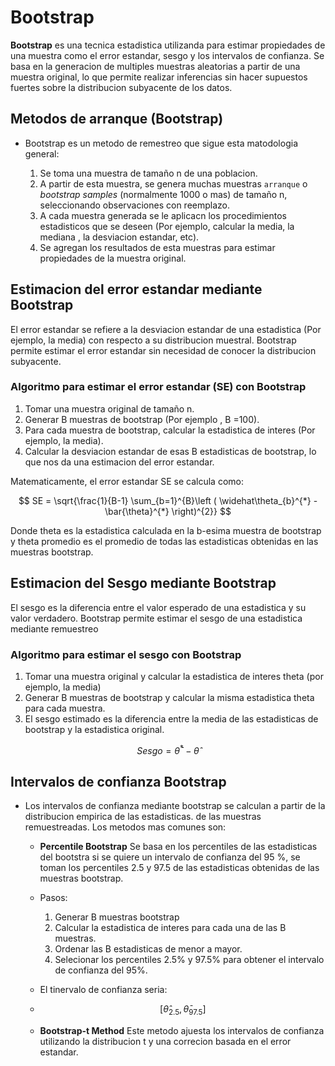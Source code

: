 # Bootstrap

**Bootstrap** es una tecnica estadistica utilizanda para estimar propiedades de una muestra como el error estandar, sesgo y los intervalos de confianza. Se basa en la generacion de multiples muestras aleatorias a partir de una muestra original, lo que permite realizar inferencias sin hacer supuestos fuertes sobre la distribucion subyacente de los datos.

## Metodos de arranque (Bootstrap)

* Bootstrap es un metodo de remestreo que sigue esta matodologia general:

    1. Se toma una muestra de tamaño n de una poblacion.
    2. A partir de esta muestra, se genera muchas muestras  `arranque` o *bootstrap samples* (normalmente 1000 o mas) de tamaño n, seleccionando observaciones con reemplazo.
    3. A cada muestra generada se le aplicacn los procedimientos estadisticos que se deseen (Por ejemplo, calcular la media, la mediana , la desviacion estandar, etc).
    4. Se agregan los resultados de esta muestras para estimar propiedades de la muestra original.
   
## Estimacion del error estandar mediante Bootstrap

El error estandar se refiere a la desviacion estandar de una estadistica (Por ejemplo, la media) con respecto a su distribucion muestral. Bootstrap permite estimar el error estandar sin necesidad de conocer la distribucion subyacente.

### Algoritmo para estimar el error estandar (SE) con Bootstrap

1. Tomar una muestra original de tamaño n.
2. Generar B muestras de bootstrap (Por ejemplo , B =100).
3. Para cada muestra de bootstrap, calcular la estadistica de interes (Por ejemplo, la media).
4. Calcular la desviacion estandar de esas B estadisticas de bootstrap, lo que nos da una estimacion del error estandar.

Matematicamente, el error estandar SE se calcula como:

$$
SE = \sqrt{\frac{1}{B-1} \sum_{b=1}^{B}\left ( \widehat\theta_{b}^{*} -\bar{\theta}^{*} \right)^{2}}
$$

Donde theta es la estadistica calculada en la b-esima muestra de bootstrap y theta promedio es el promedio de todas las estadisticas obtenidas en las muestras bootstrap.

## Estimacion del Sesgo mediante Bootstrap

El sesgo es la diferencia entre el valor esperado de una estadistica y su valor verdadero. Bootstrap permite estimar el sesgo de una estadistica mediante remuestreo

### Algoritmo para estimar el sesgo con Bootstrap

1. Tomar una muestra original y calcular la estadistica de interes theta (por ejemplo, la media)
2. Generar B muestras de bootstrap y calcular la misma estadistica theta para cada muestra.
3. El sesgo estimado es la diferencia entre la media de las estadisticas de bootstrap y la estadistica original.

$$
Sesgo = \bar{\theta}^{*} - \widehat \theta
$$

## Intervalos de confianza Bootstrap

* Los intervalos de confianza mediante bootstrap se calculan a partir de la distribucion empirica de las estadisticas. de las muestras remuestreadas. Los metodos mas comunes son:

    * **Percentile Bootstrap** Se basa en los percentiles de las estadisticas del bootstra si se quiere un intervalo de confianza del 95 %, se toman los percentiles 2.5 y 97.5 de las estadisticas obtenidas de las muestras bootstrap.
    * Pasos:
        
        1. Generar B muestras bootstrap
        2. Calcular la estadistica de interes para cada una de las B muestras.
        3. Ordenar las B estadisticas de menor a mayor.
        4. Selecionar los percentiles 2.5% y 97.5% para obtener el intervalo de confianza del 95%.
       
    * El tinervalo de confianza seria:
    *  $$ [ \widehat \theta_{2.5}, \bar{\theta}_{97.5}]$$
    * **Bootstrap-t Method** Este metodo ajuesta los intervalos de confianza utilizando la distribucion t y una correcion basada en el error estandar.
